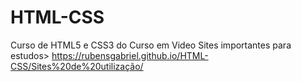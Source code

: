 # HTML-CSS
 Curso de HTML5 e CSS3  do Curso em Video
 Sites importantes para estudos> https://rubensgabriel.github.io/HTML-CSS/Sites%20de%20utilização/
